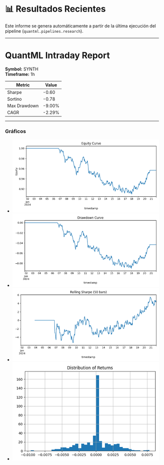 # 📊 Resultados Recientes

Este informe se genera automáticamente a partir de la última ejecución del pipeline (`quantml.pipelines.research`).

---

# QuantML Intraday Report

**Symbol:** SYNTH  
**Timeframe:** 1h  

| Metric | Value |
|---------|--------|
| Sharpe | -0.60 |
| Sortino | -0.78 |
| Max Drawdown | -9.00% |
| CAGR | -2.29% |

---

### Gráficos
- ![Equity Curve](equity_curve.png)
- ![Drawdown](drawdown_curve.png)
- ![Rolling Sharpe](rolling_sharpe.png)
- ![Returns Histogram](returns_hist.png)

